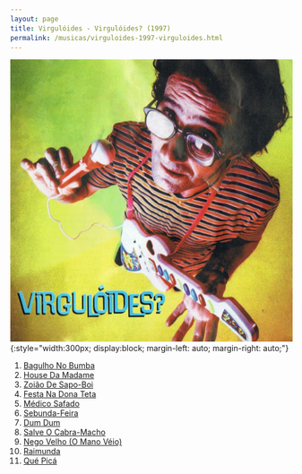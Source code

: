 ```yaml
---
layout: page
title: Virgulóides - Virgulóides? (1997)
permalink: /musicas/virguloides-1997-virguloides.html
---
```


![Virgulóides - Virgulóides? (1997)](/musicas/capas/virguloides-1997-virguloides.jpg){:style="width:300px; display:block; margin-left: auto; margin-right: auto;"}

<audio preload></audio>

<ol><li><a href="#" data-src="https://124700.selcdn.ru/srv.victor3d.com.br/virguloides-1997-virguloides/01.mp3">Bagulho No Bumba</a></li>
<li><a href="#" data-src="https://124700.selcdn.ru/srv.victor3d.com.br/virguloides-1997-virguloides/02.mp3">House Da Madame</a></li>
<li><a href="#" data-src="https://124700.selcdn.ru/srv.victor3d.com.br/virguloides-1997-virguloides/03.mp3">Zoião De Sapo-Boi</a></li>
<li><a href="#" data-src="https://124700.selcdn.ru/srv.victor3d.com.br/virguloides-1997-virguloides/04.mp3">Festa Na Dona Teta</a></li>
<li><a href="#" data-src="https://124700.selcdn.ru/srv.victor3d.com.br/virguloides-1997-virguloides/05.mp3">Médico Safado</a></li>
<li><a href="#" data-src="https://124700.selcdn.ru/srv.victor3d.com.br/virguloides-1997-virguloides/06.mp3">Sebunda-Feira</a></li>
<li><a href="#" data-src="https://124700.selcdn.ru/srv.victor3d.com.br/virguloides-1997-virguloides/07.mp3">Dum Dum</a></li>
<li><a href="#" data-src="https://124700.selcdn.ru/srv.victor3d.com.br/virguloides-1997-virguloides/08.mp3">Salve O Cabra-Macho</a></li>
<li><a href="#" data-src="https://124700.selcdn.ru/srv.victor3d.com.br/virguloides-1997-virguloides/09.mp3">Nego Velho (O Mano Véio)</a></li>
<li><a href="#" data-src="https://124700.selcdn.ru/srv.victor3d.com.br/virguloides-1997-virguloides/10.mp3">Raimunda</a></li>
<li><a href="#" data-src="https://124700.selcdn.ru/srv.victor3d.com.br/virguloides-1997-virguloides/11.mp3">Qué Picá</a></li></ol>
